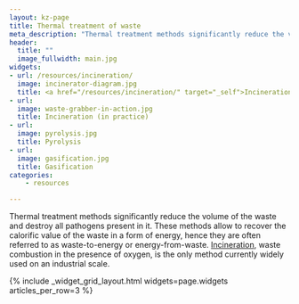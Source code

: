 ```yaml
---
layout: kz-page
title: Thermal treatment of waste
meta_description: "Thermal treatment methods significantly reduce the volume of the waste and destroy all pathogens present in it. These methods allow to recover the calorific value of the waste in a form of energy, hence they are often referred to as waste-to-energy or energy-from-waste. Incineration, waste combustion in the presence of oxygen, is the only method currently widely used on an industrial scale."
header:
  title: ""
  image_fullwidth: main.jpg
widgets:
- url: /resources/incineration/
  image: incinerator-diagram.jpg
  title: <a href="/resources/incineration/" target="_self">Incineration (in theory)</a>
- url:
  image: waste-grabber-in-action.jpg
  title: Incineration (in practice)
- url:
  image: pyrolysis.jpg
  title: Pyrolysis
- url:
  image: gasification.jpg
  title: Gasification
categories:
    - resources

---
```


Thermal treatment methods significantly reduce the volume of the waste and destroy all pathogens present in it. 
These methods allow to recover the calorific value of the waste in a form of energy, hence they are often referred to as waste-to-energy or energy-from-waste.
[Incineration][1], waste combustion in the presence of oxygen, is the only method currently widely used on an industrial scale. 


{% include _widget_grid_layout.html widgets=page.widgets articles_per_row=3 %}


[1]: /explore/incineration